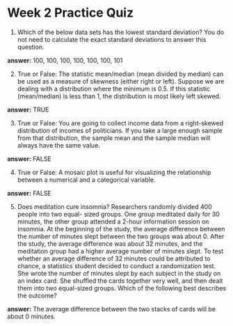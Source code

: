 # Week 2 Practice Quiz

1. Which of the below data sets has the lowest standard deviation? You do not need to calculate the exact standard deviations to answer this question.

**answer:** 100, 100, 100, 100, 100, 100, 101

2. True or False: The statistic mean/median (mean divided by median) can be used as a measure of skewness (either right or left). Suppose we are dealing with a distribution where the minimum is 0.5. If this statistic (mean/median) is less than 1, the distribution is most likely left skewed.

**answer:** TRUE

3. True or False: You are going to collect income data from a right-skewed distribution of incomes of politicians. If you take a large enough sample from that distribution, the sample mean and the sample median will always have the same value.

**answer:** FALSE

4. True or False: A mosaic plot is useful for visualizing the relationship between a numerical and a categorical variable.

**answer:** FALSE

5. Does meditation cure insomnia? Researchers randomly divided 400 people into two equal- sized groups. One group meditated daily for 30 minutes, the other group attended a 2-hour information session on insomnia. At the beginning of the study, the average difference between the number of minutes slept between the two groups was about 0. After the study, the average difference was about 32 minutes, and the meditation group had a higher average number of minutes slept. To test whether an average difference of 32 minutes could be attributed to chance, a statistics student decided to conduct a randomization test. She wrote the number of minutes slept by each subject in the study on an index card. She shuffled the cards together very well, and then dealt them into two equal-sized groups. Which of the following best describes the outcome?

**answer:** The average difference between the two stacks of cards will be about 0 minutes.